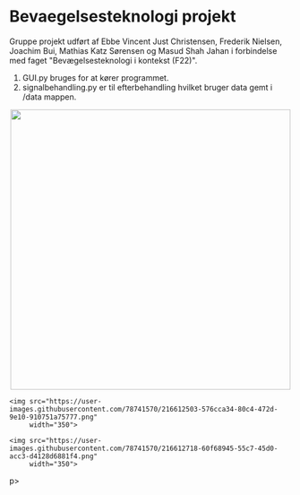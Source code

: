 # Bevaegelsesteknologi projekt
Gruppe projekt udført af Ebbe Vincent Just Christensen, Frederik Nielsen, Joachim Bui, Mathias Katz Sørensen og Masud Shah Jahan i forbindelse med faget "Bevægelsesteknologi i kontekst (F22)".

1. GUI.py bruges for at kører programmet.
2. signalbehandling.py er til efterbehandling hvilket bruger data gemt i /data mappen.



<p align="center">
    <img src="https://user-images.githubusercontent.com/78741570/216612060-0044f03b-8b29-4786-bd1b-1447cb0b82ea.png"
         width="500">
    
    <img src="https://user-images.githubusercontent.com/78741570/216612503-576cca34-80c4-472d-9e10-910751a75777.png"
         width="350">
    
    <img src="https://user-images.githubusercontent.com/78741570/216612718-60f68945-55c7-45d0-acc3-d4128d6881f4.png"
         width="350">
p>




